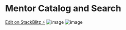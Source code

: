 # Mentor Catalog and Search

[Edit on StackBlitz ⚡️](https://stackblitz.com/edit/react-gckw88)
![image](https://user-images.githubusercontent.com/29427058/203749297-d4278bf9-31ed-4339-baf1-f43a6ea3c7cc.png)
![image](https://user-images.githubusercontent.com/29427058/203749377-83d80db4-3046-4df9-bbbb-956abbdf4142.png)

